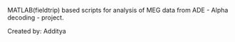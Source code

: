 MATLAB(fieldtrip) based scripts for analysis of MEG data from ADE - Alpha decoding - project.

Created by: Additya
